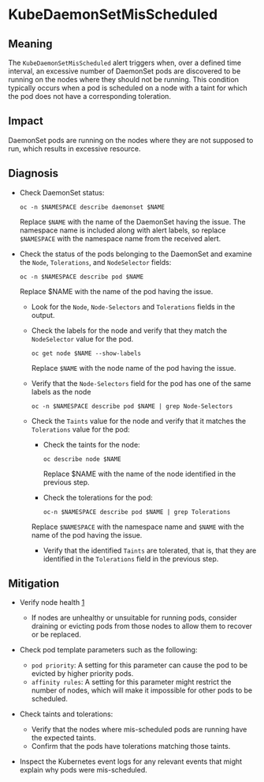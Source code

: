 # KubeDaemonSetMisScheduled

## Meaning

The `KubeDaemonSetMisScheduled` alert triggers when, over a defined time interval,
an excessive number of DaemonSet pods are discovered to be running on the nodes
where they should not be running. This condition typically occurs when a pod is
scheduled on a node with a taint for which the pod does not have a corresponding
toleration.

## Impact

DaemonSet pods are running on the nodes where they are not supposed to run, which
results in excessive resource.

## Diagnosis

- Check DaemonSet status:

  ```console
  oc -n $NAMESPACE describe daemonset $NAME
  ```

  Replace `$NAME` with the name of the DaemonSet having the issue.
  The namespace name is included along with alert labels, so replace
  `$NAMESPACE` with the namespace name from the received alert.

- Check the status of the pods belonging to the DaemonSet and examine the `Node`,
  `Tolerations`, and `NodeSelector` fields:

  ```console
  oc -n $NAMESPACE describe pod $NAME
  ```

  Replace $NAME with the name of the pod having the issue.

  - Look for the `Node`, `Node-Selectors` and `Tolerations` fields in the output.

  - Check the labels for the node and verify that they match
    the `NodeSelector` value for the pod.

    ```console
    oc get node $NAME --show-labels
    ```

    Replace `$NAME` with the node name of the pod having the issue.

  - Verify that the `Node-Selectors` field for the pod has one of the
    same labels as the node

    ```console
    oc -n $NAMESPACE describe pod $NAME | grep Node-Selectors
    ```

  - Check the `Taints` value for the node and verify that it matches the
    `Tolerations` value for the pod:

    - Check the taints for the node:

      ```console
      oc describe node $NAME
      ```

      Replace $NAME with the name of the node identified in the previous step.

    - Check the tolerations for the pod:

      ```console
      oc-n $NAMESPACE describe pod $NAME | grep Tolerations
      ```

     Replace `$NAMESPACE` with the namespace name and `$NAME` with the name of
     the pod having the issue.

    - Verify that the identified `Taints` are tolerated, that is, that they are
      identified in the `Tolerations` field in the previous step.
  
## Mitigation

- Verify node health [1]
  - If nodes are unhealthy or unsuitable for running pods, consider draining or
    evicting pods from those nodes to allow them to recover or be replaced.

- Check pod template parameters such as the following:
  - `pod priority`:  A setting for this parameter can cause the pod to be
     evicted by higher priority pods.
  - `affinity rules`: A setting for this parameter might restrict the number of
     nodes, which will make it impossible for other pods to be scheduled.

- Check taints and tolerations:

  - Verify that the nodes where mis-scheduled pods are running have the
    expected taints.
  - Confirm that the pods have tolerations matching those taints.

- Inspect the Kubernetes event logs for any relevant events that might explain
  why pods were mis-scheduled.


[1]: https://docs.openshift.com/container-platform/latest/support/troubleshooting/verifying-node-health.html

